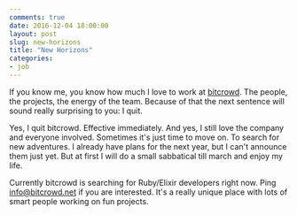 ```yaml
---
comments: true
date: 2016-12-04 18:00:00
layout: post
slug: new-horizons
title: "New Horizons"
categories:
- job
---
```

If you know me, you know how much I love to work at [bitcrowd](http://bitcrowd.net). The people, the
projects, the energy of the team. Because of that the next sentence will sound
really surprising to you: I quit.

Yes, I quit bitcrowd. Effective immediately. And yes, I still love the company
and everyone involved. Sometimes it's just time to move on. To search for
new adventures. I already have plans for the next year, but I can't announce
them just yet. But at first I will do a small sabbatical till march and enjoy
my life.

Currently bitcrowd is searching for Ruby/Elixir developers right now. Ping
[info@bitcrowd.net](mailto:info@bitcrowd.net) if you are interested. It's a
really unique place with lots of smart people working on fun projects.
